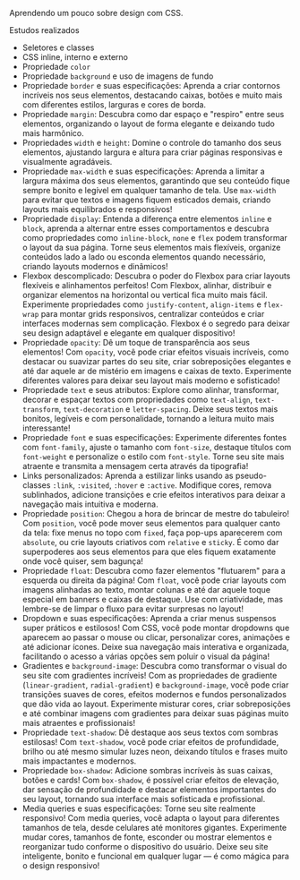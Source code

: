 Aprendendo um pouco sobre design com CSS.

Estudos realizados

- Seletores e classes
- CSS inline, interno e externo
- Propriedade `color`
- Propriedade `background` e uso de imagens de fundo
- Propriedade `border` e suas especificações: Aprenda a criar contornos incríveis nos seus elementos, destacando caixas, botões e muito mais com diferentes estilos, larguras e cores de borda.
- Propriedade `margin`: Descubra como dar espaço e "respiro" entre seus elementos, organizando o layout de forma elegante e deixando tudo mais harmônico.
- Propriedades `width` e `height`: Domine o controle do tamanho dos seus elementos, ajustando largura e altura para criar páginas responsivas e visualmente agradáveis.
- Propriedade `max-width` e suas especificações: Aprenda a limitar a largura máxima dos seus elementos, garantindo que seu conteúdo fique sempre bonito e legível em qualquer tamanho de tela. Use `max-width` para evitar que textos e imagens fiquem esticados demais, criando layouts mais equilibrados e responsivos!
- Propriedade `display`: Entenda a diferença entre elementos `inline` e `block`, aprenda a alternar entre esses comportamentos e descubra como propriedades como `inline-block`, `none` e `flex` podem transformar o layout da sua página. Torne seus elementos mais flexíveis, organize conteúdos lado a lado ou esconda elementos quando necessário, criando layouts modernos e dinâmicos!
- Flexbox descomplicado: Descubra o poder do Flexbox para criar layouts flexíveis e alinhamentos perfeitos! Com Flexbox, alinhar, distribuir e organizar elementos na horizontal ou vertical fica muito mais fácil. Experimente propriedades como `justify-content`, `align-items` e `flex-wrap` para montar grids responsivos, centralizar conteúdos e criar interfaces modernas sem complicação. Flexbox é o segredo para deixar seu design adaptável e elegante em qualquer dispositivo!
- Propriedade `opacity`: Dê um toque de transparência aos seus elementos! Com `opacity`, você pode criar efeitos visuais incríveis, como destacar ou suavizar partes do seu site, criar sobreposições elegantes e até dar aquele ar de mistério em imagens e caixas de texto. Experimente diferentes valores para deixar seu layout mais moderno e sofisticado!
- Propriedade `text` e seus atributos: Explore como alinhar, transformar, decorar e espaçar textos com propriedades como `text-align`, `text-transform`, `text-decoration` e `letter-spacing`. Deixe seus textos mais bonitos, legíveis e com personalidade, tornando a leitura muito mais interessante!
- Propriedade `font` e suas especificações: Experimente diferentes fontes com `font-family`, ajuste o tamanho com `font-size`, destaque títulos com `font-weight` e personalize o estilo com `font-style`. Torne seu site mais atraente e transmita a mensagem certa através da tipografia!
- Links personalizados: Aprenda a estilizar links usando as pseudo-classes `:link`, `:visited`, `:hover` e `:active`. Modifique cores, remova sublinhados, adicione transições e crie efeitos interativos para deixar a navegação mais intuitiva e moderna.
- Propriedade `position`: Chegou a hora de brincar de mestre do tabuleiro! Com `position`, você pode mover seus elementos para qualquer canto da tela: fixe menus no topo com `fixed`, faça pop-ups aparecerem com `absolute`, ou crie layouts criativos com `relative` e `sticky`. É como dar superpoderes aos seus elementos para que eles fiquem exatamente onde você quiser, sem bagunça!
- Propriedade `float`: Descubra como fazer elementos "flutuarem" para a esquerda ou direita da página! Com `float`, você pode criar layouts com imagens alinhadas ao texto, montar colunas e até dar aquele toque especial em banners e caixas de destaque. Use com criatividade, mas lembre-se de limpar o fluxo para evitar surpresas no layout!
- Dropdown e suas especificações: Aprenda a criar menus suspensos super práticos e estilosos! Com CSS, você pode montar dropdowns que aparecem ao passar o mouse ou clicar, personalizar cores, animações e até adicionar ícones. Deixe sua navegação mais interativa e organizada, facilitando o acesso a várias opções sem poluir o visual da página!
- Gradientes e `background-image`: Descubra como transformar o visual do seu site com gradientes incríveis! Com as propriedades de gradiente (`linear-gradient`, `radial-gradient`) e `background-image`, você pode criar transições suaves de cores, efeitos modernos e fundos personalizados que dão vida ao layout. Experimente misturar cores, criar sobreposições e até combinar imagens com gradientes para deixar suas páginas muito mais atraentes e profissionais!
- Propriedade `text-shadow`: Dê destaque aos seus textos com sombras estilosas! Com `text-shadow`, você pode criar efeitos de profundidade, brilho ou até mesmo simular luzes neon, deixando títulos e frases muito mais impactantes e modernos.
- Propriedade `box-shadow`: Adicione sombras incríveis às suas caixas, botões e cards! Com `box-shadow`, é possível criar efeitos de elevação, dar sensação de profundidade e destacar elementos importantes do seu layout, tornando sua interface mais sofisticada e profissional.
- Media queries e suas especificações: Torne seu site realmente responsivo! Com media queries, você adapta o layout para diferentes tamanhos de tela, desde celulares até monitores gigantes. Experimente mudar cores, tamanhos de fonte, esconder ou mostrar elementos e reorganizar tudo conforme o dispositivo do usuário. Deixe seu site inteligente, bonito e funcional em qualquer lugar — é como mágica para o design responsivo!
